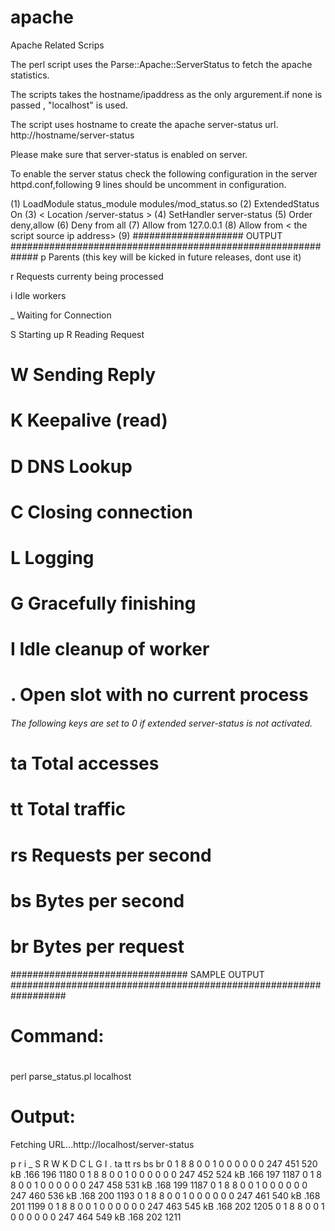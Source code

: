apache
======

Apache Related Scrips

The perl script uses the Parse::Apache::ServerStatus to fetch the apache statistics.

The scripts takes the hostname/ipaddress as the only argurement.if none is passed , "localhost" is used.

The script uses hostname to create the apache server-status url. http://hostname/server-status

Please make sure that server-status is enabled on server.

To enable the server status check the following configuration in the server httpd.conf,following 9 lines should be uncomment in configuration.

(1) LoadModule status_module modules/mod_status.so
(2) ExtendedStatus On
(3) < Location /server-status >
(4) SetHandler server-status
(5) Order deny,allow
(6) Deny from all
(7) Allow from 127.0.0.1
(8) Allow from < the script source ip address>
(9) </Location>
#################### OUTPUT #############################################################
p Parents (this key will be kicked in future releases, dont use it)

r Requests currenty being processed

i Idle workers

_ Waiting for Connection

S Starting up
R Reading Request
# W Sending Reply
# K Keepalive (read)
# D DNS Lookup
# C Closing connection
# L Logging
# G Gracefully finishing
# I Idle cleanup of worker
# . Open slot with no current process
###### The following keys are set to 0 if extended server-status is not activated. ########
# ta Total accesses
# tt Total traffic
# rs Requests per second
# bs Bytes per second
# br Bytes per request
################################ SAMPLE OUTPUT ##################################################################
# Command:
#
perl parse_status.pl localhost
#
# Output:

Fetching URL...http://localhost/server-status

p r i _ S R W K D C L G I . ta tt rs bs br
0 1 8 8 0 0 1 0 0 0 0 0 0 247 451 520 kB .166 196 1180
0 1 8 8 0 0 1 0 0 0 0 0 0 247 452 524 kB .166 197 1187
0 1 8 8 0 0 1 0 0 0 0 0 0 247 458 531 kB .168 199 1187
0 1 8 8 0 0 1 0 0 0 0 0 0 247 460 536 kB .168 200 1193
0 1 8 8 0 0 1 0 0 0 0 0 0 247 461 540 kB .168 201 1199
0 1 8 8 0 0 1 0 0 0 0 0 0 247 463 545 kB .168 202 1205
0 1 8 8 0 0 1 0 0 0 0 0 0 247 464 549 kB .168 202 1211
